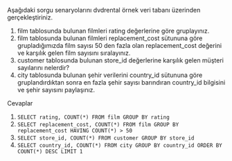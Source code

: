 Aşağıdaki sorgu senaryolarını dvdrental örnek veri tabanı üzerinden gerçekleştiriniz.

1. film tablosunda bulunan filmleri rating değerlerine göre gruplayınız.
2. film tablosunda bulunan filmleri replacement_cost sütununa göre grupladığımızda film sayısı 50 den fazla olan replacement_cost değerini ve karşılık gelen film sayısını sıralayınız.
3. customer tablosunda bulunan store_id değerlerine karşılık gelen müşteri sayılarını nelerdir? 
4. city tablosunda bulunan şehir verilerini country_id sütununa göre gruplandırdıktan sonra en fazla şehir sayısı barındıran country_id bilgisini ve şehir sayısını paylaşınız.

Cevaplar
1. `SELECT rating, COUNT(*) FROM film GROUP BY rating`
2. `SELECT replacement_cost, COUNT(*) FROM film GROUP BY replacement_cost HAVING COUNT(*) > 50`
3. `SELECT store_id, COUNT(*) FROM customer GROUP BY store_id`
4. `SELECT country_id, COUNT(*) FROM city GROUP BY country_id ORDER BY COUNT(*) DESC LIMIT 1`